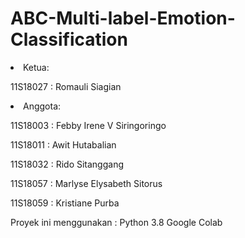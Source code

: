 # ABC-Multi-label-Emotion-Classification
<li>Ketua: </li>
<p> 11S18027 : Romauli Siagian </p>

<li>Anggota: </li>
<p> 11S18003 : Febby Irene V Siringoringo 
<p> 11S18011 : Awit Hutabalian
<p> 11S18032 : Rido Sitanggang
<p> 11S18057 : Marlyse Elysabeth Sitorus
<p> 11S18059 : Kristiane Purba</p>

Proyek ini menggunakan :
Python 3.8
Google Colab

